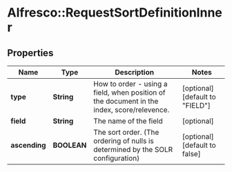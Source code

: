 # Alfresco::RequestSortDefinitionInner

## Properties
Name | Type | Description | Notes
------------ | ------------- | ------------- | -------------
**type** | **String** | How to order - using a field, when position of the document in the index, score/relevence. | [optional] [default to &quot;FIELD&quot;]
**field** | **String** | The name of the field | [optional] 
**ascending** | **BOOLEAN** | The sort order. (The ordering of nulls is determined by the SOLR configuration) | [optional] [default to false]


